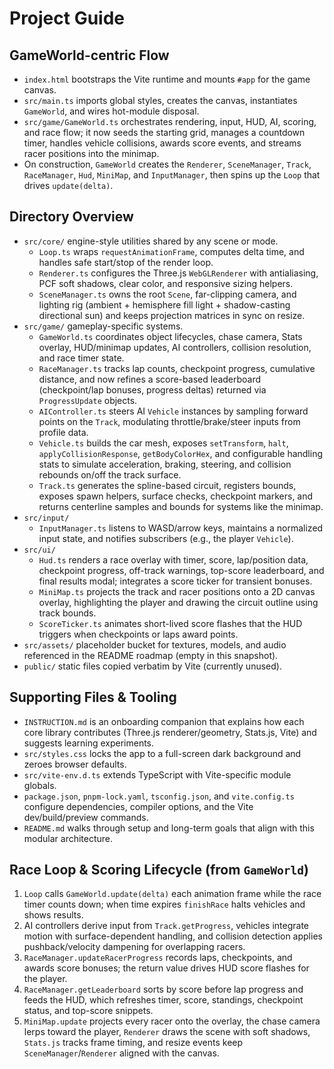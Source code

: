 # Project Guide

## GameWorld-centric Flow
- `index.html` bootstraps the Vite runtime and mounts `#app` for the game canvas.
- `src/main.ts` imports global styles, creates the canvas, instantiates `GameWorld`, and wires hot-module disposal.
- `src/game/GameWorld.ts` orchestrates rendering, input, HUD, AI, scoring, and race flow; it now seeds the starting grid, manages a countdown timer, handles vehicle collisions, awards score events, and streams racer positions into the minimap.
- On construction, `GameWorld` creates the `Renderer`, `SceneManager`, `Track`, `RaceManager`, `Hud`, `MiniMap`, and `InputManager`, then spins up the `Loop` that drives `update(delta)`.

## Directory Overview
- `src/core/` engine-style utilities shared by any scene or mode.
  - `Loop.ts` wraps `requestAnimationFrame`, computes delta time, and handles safe start/stop of the render loop.
  - `Renderer.ts` configures the Three.js `WebGLRenderer` with antialiasing, PCF soft shadows, clear color, and responsive sizing helpers.
  - `SceneManager.ts` owns the root `Scene`, far-clipping camera, and lighting rig (ambient + hemisphere fill light + shadow-casting directional sun) and keeps projection matrices in sync on resize.
- `src/game/` gameplay-specific systems.
  - `GameWorld.ts` coordinates object lifecycles, chase camera, Stats overlay, HUD/minimap updates, AI controllers, collision resolution, and race timer state.
  - `RaceManager.ts` tracks lap counts, checkpoint progress, cumulative distance, and now refines a score-based leaderboard (checkpoint/lap bonuses, progress deltas) returned via `ProgressUpdate` objects.
  - `AIController.ts` steers AI `Vehicle` instances by sampling forward points on the `Track`, modulating throttle/brake/steer inputs from profile data.
  - `Vehicle.ts` builds the car mesh, exposes `setTransform`, `halt`, `applyCollisionResponse`, `getBodyColorHex`, and configurable handling stats to simulate acceleration, braking, steering, and collision rebounds on/off the track surface.
  - `Track.ts` generates the spline-based circuit, registers bounds, exposes spawn helpers, surface checks, checkpoint markers, and returns centerline samples and bounds for systems like the minimap.
- `src/input/`
  - `InputManager.ts` listens to WASD/arrow keys, maintains a normalized input state, and notifies subscribers (e.g., the player `Vehicle`).
- `src/ui/`
  - `Hud.ts` renders a race overlay with timer, score, lap/position data, checkpoint progress, off-track warnings, top-score leaderboard, and final results modal; integrates a score ticker for transient bonuses.
  - `MiniMap.ts` projects the track and racer positions onto a 2D canvas overlay, highlighting the player and drawing the circuit outline using track bounds.
  - `ScoreTicker.ts` animates short-lived score flashes that the HUD triggers when checkpoints or laps award points.
- `src/assets/` placeholder bucket for textures, models, and audio referenced in the README roadmap (empty in this snapshot).
- `public/` static files copied verbatim by Vite (currently unused).

## Supporting Files & Tooling
- `INSTRUCTION.md` is an onboarding companion that explains how each core library contributes (Three.js renderer/geometry, Stats.js, Vite) and suggests learning experiments.
- `src/styles.css` locks the app to a full-screen dark background and zeroes browser defaults.
- `src/vite-env.d.ts` extends TypeScript with Vite-specific module globals.
- `package.json`, `pnpm-lock.yaml`, `tsconfig.json`, and `vite.config.ts` configure dependencies, compiler options, and the Vite dev/build/preview commands.
- `README.md` walks through setup and long-term goals that align with this modular architecture.

## Race Loop & Scoring Lifecycle (from `GameWorld`)
1. `Loop` calls `GameWorld.update(delta)` each animation frame while the race timer counts down; when time expires `finishRace` halts vehicles and shows results.
2. AI controllers derive input from `Track.getProgress`, vehicles integrate motion with surface-dependent handling, and collision detection applies pushback/velocity dampening for overlapping racers.
3. `RaceManager.updateRacerProgress` records laps, checkpoints, and awards score bonuses; the return value drives HUD score flashes for the player.
4. `RaceManager.getLeaderboard` sorts by score before lap progress and feeds the HUD, which refreshes timer, score, standings, checkpoint status, and top-score snippets.
5. `MiniMap.update` projects every racer onto the overlay, the chase camera lerps toward the player, `Renderer` draws the scene with soft shadows, `Stats.js` tracks frame timing, and resize events keep `SceneManager`/`Renderer` aligned with the canvas.
